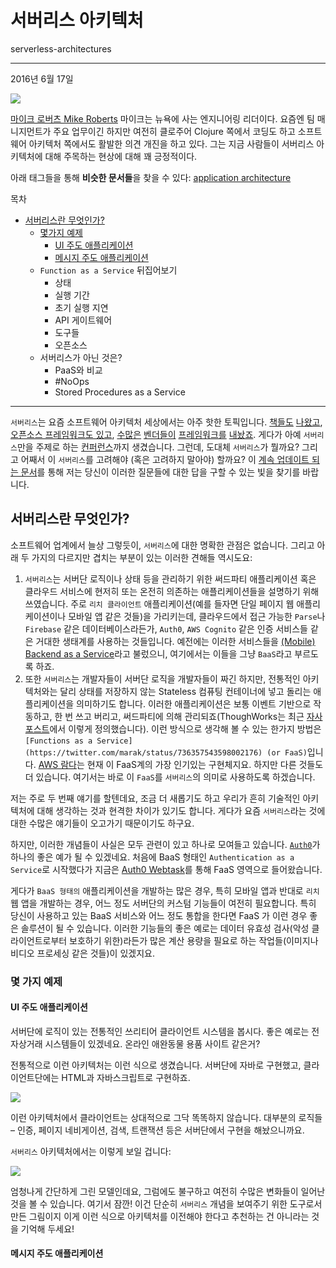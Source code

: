 # 서버리스 아키텍처 #
serverless-architectures

---
2016년 6월 17일

![](http://martinfowler.com/articles/serverless/mike.jpg)

[마이크 로버츠 Mike Roberts](https://twitter.com/mikebroberts)
마이크는 뉴욕에 사는 엔지니어링 리더이다. 요즘엔 팀 매니지먼트가 주요 업무이긴 하지만 여전히 클로주어 Clojure 쪽에서 코딩도 하고 소프트웨어 아키텍처 쪽에서도 활발한 의견 개진을 하고 있다. 그는 지금 사람들이 서버리스 아키텍처에 대해 주목하는 현상에 대해 꽤 긍정적이다.

아래 태그들을 통해 **비슷한 문서들**을 찾을 수 있다:
[application architecture](http://martinfowler.com/tags/application%20architecture.html)

목차

* [서버리스란 무엇인가?](#what-is-serverless)
  * [몇가지 예제](#a-couple-of-examples)
    * [UI 주도 애플리케이션](#ui-driven-applications)
    * [메시지 주도 애플리케이션](#message-driven-applications)
  * `Function as a Service` 뒤집어보기
    * 상태
    * 실행 기간
    * 초기 실행 지연
    * API 게이트웨어
    * 도구들
    * 오픈소스
  * 서버리스가 아닌 것은?
    * PaaS와 비교
    * #NoOps
    * Stored Procedures as a Service

---

`서버리스`는 요즘 소프트웨어 아키텍처 세상에서는 아주 핫한 토픽입니다. [책들도](https://leanpub.com/serverless) [나왔고](https://www.amazon.com/gp/product/1680501496?ie=UTF8&tag=martinfowlerc-20&linkCode=as2&camp=1789&creative=9325&creativeASIN=1680501496), [오픈소스 프레임워크도 있고](https://github.com/serverless/serverless), [수많은](https://aws.amazon.com/lambda/) [벤더들이](https://cloud.google.com/functions/docs/) [프레임워크를](https://azure.microsoft.com/en-us/services/functions/) [내놨죠](http://www.ibm.com/cloud-computing/bluemix/openwhisk/). 게다가 아예 `서버리스`만을 주제로 하는 [컨퍼런스](http://serverlessconf.io/)까지 생겼습니다. 그런데, 도대체 `서버리스`가 뭘까요? 그리고 어째서 이 `서버리스`를 고려해야 (혹은 고려하지 말아야) 할까요? 이 [계속 업데이트 되는 문서](http://martinfowler.com/bliki/EvolvingPublication.html)를 통해 저는 당신이 이러한 질문들에 대한 답을 구할 수 있는 빛을 찾기를 바랍니다.


<a name="what-is-serverless"></a>
## 서버리스란 무엇인가? ##

소프트웨어 업계에서 늘상 그렇듯이, `서버리스`에 대한 명확한 관점은 없습니다. 그리고 아래 두 가지의 다르지만 겹치는 부분이 있는 이러한 견해들 역시도요:

1. `서버리스`는 서버단 로직이나 상태 등을 관리하기 위한 써드파티 애플리케이션 혹은 클라우드 서비스에 현저히 또는 온전히 의존하는 애플리케이션들을 설명하기 위해 쓰였습니다. 주로 `리치 클라이언트` 애플리케이션(예를 들자면 단일 페이지 웹 애플리케이션이나 모바일 앱 같은 것들)을 가리키는데, 클라우드에서 접근 가능한 `Parse`나 `Firebase` 같은 데이터베이스라든가, `Auth0`, `AWS Cognito` 같은 인증 서비스들 같은 거대한 생태계를 사용하는 것들입니다. 예전에는 이러한 서비스들을 [(Mobile) Backend as a Service](https://en.wikipedia.org/wiki/Mobile_backend_as_a_service)라고 불렀으니, 여기에서는 이들을 그냥 `BaaS`라고 부르도록 하죠.
2. 또한 `서버리스`는 개발자들이 서버단 로직을 개발자들이 짜긴 하지만, 전통적인 아키텍처와는 달리 상태를 저장하지 않는 Stateless 컴퓨팅 컨테이너에 넣고 돌리는 애플리케이션을 의미하기도 합니다. 이러한 애플리케이션은 보통 이벤트 기반으로 작동하고, 한 번 쓰고 버리고, 써드파티에 의해 관리되죠(ThoughWorks는 최근 [자사 포스트](https://www.thoughtworks.com/radar/techniques/serverless-architecture)에서 이렇게 정의했습니다). 이런 방식으로 생각해 볼 수 있는 한가지 방법은 `[Functions as a Service](https://twitter.com/marak/status/736357543598002176) (or FaaS)`입니다. [AWS 람다](https://aws.amazon.com/lambda/)는 현재 이 FaaS계의 가장 인기있는 구현체지요. 하지만 다른 것들도 더 있습니다. 여기서는 바로 이 `FaaS`를 `서버리스`의 의미로 사용하도록 하겠습니다.

저는 주로 두 번째 얘기를 할텐데요, 조금 더 새롭기도 하고 우리가 흔히 기술적인 아키텍처에 대해 생각하는 것과 현격한 차이가 있기도 합니다. 게다가 요즘 `서버리스`라는 것에 대한 수많은 얘기들이 오고가기 때문이기도 하구요.

하지만, 이러한 개념들이 사실은 모두 관련이 있고 하나로 모여들고 있습니다. [`Auth0`](https://auth0.com/)가 하나의 좋은 예가 될 수 있겠네요. 처음에 BaaS 형태인 `Authentication as a Service`로 시작했다가 지금은 [Auth0 Webtask](https://webtask.io/)를 통해 FaaS 영역으로 들어왔습니다.

게다가 `BaaS 형태의` 애플리케이션을 개발하는 많은 경우, 특히 모바일 앱과 반대로 `리치` 웹 앱을 개발하는 경우, 어느 정도 서버단의 커스텀 기능들이 여전히 필요합니다. 특히 당신이 사용하고 있는 BaaS 서비스와 어느 정도 통합을 한다면 FaaS 가 이런 경우 좋은 솔루션이 될 수 있습니다. 이러한 기능들의 좋은 예로는 데이터 유효성 검사(악성 클라이언트로부터 보호하기 위한)라든가 많은 계산 용량을 필요로 하는 작업들(이미지나 비디오 프로세싱 같은 것들)이 있겠지요.


<a name="a-couple-of-examples"></a>
### 몇 가지 예제 ###

<a name="ui-driven-applications"></a>
#### UI 주도 애플리케이션 ####

서버단에 로직이 있는 전통적인 쓰리티어 클라이언트 시스템을 봅시다. 좋은 예로는 전자상거래 시스템들이 있겠네요. 온라인 애완동물 용품 사이트 같은거?

전통적으로 이런 아키텍처는 이런 식으로 생겼습니다. 서버단에 자바로 구현했고, 클라이언트단에는 HTML과 자바스크립트로 구현하죠.

![](http://martinfowler.com/articles/serverless/ps.svg)

이런 아키텍처에서 클라이언트는 상대적으로 그닥 똑똑하지 않습니다. 대부분의 로직들 &ndash; 인증, 페이지 네비게이션, 검색, 트랜잭션 등은 서버단에서 구현을 해놨으니까요.

`서버리스` 아키텍처에서는 이렇게 보일 겁니다:

![](http://martinfowler.com/articles/serverless/sps.svg)

엄청나게 간단하게 그린 모델인데요, 그럼에도 불구하고 여전히 수많은 변화들이 일어난 것을 볼 수 있습니다. 여기서 잠깐! 이건 단순히 `서버리스` 개념을 보여주기 위한 도구로서 만든 그림이지 이게 이런 식으로 아키텍처를 이전해야 한다고 추천하는 건 아니라는 것을 기억해 두세요!



<a name="message-driven-applications"></a>
#### 메시지 주도 애플리케이션 ####
